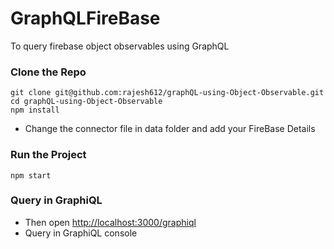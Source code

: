 # GraphQLFireBase
To query firebase object observables using GraphQL

### Clone the Repo
	git clone git@github.com:rajesh612/graphQL-using-Object-Observable.git
	cd graphQL-using-Object-Observable
	npm install

- Change the connector file in data folder and add your FireBase Details

### Run the Project
	npm start

### Query in GraphiQL
- Then open [http://localhost:3000/graphiql](http://localhost:3000/graphql)
- Query in GraphiQL console
